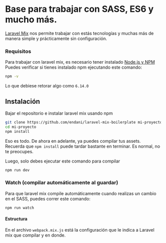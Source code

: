 # Base para trabajar con SASS, ES6 y mucho más. 
[Laravel Mix](https://github.com/JeffreyWay/laravel-mix) nos permite trabajar con estás tecnologías y muchas más de manera simple y prácticamente sin configuración.

### Requisitos
Para trabajar con laravel mix, es necesario tener instalado [Node.js y NPM](https://nodejs.org/en/)
Puedes verificar si tienes instalado npm ejecutando este comando: 
```bash
npm -v
```
Lo que debiese retorar algo como `6.14.0`

## Instalación
Bajar el repositorio e instalar laravel mix usando npm 
```bash
git clone https://github.com/endani/laravel-mix-boilerplate mi-proyecto
cd mi-proyecto
npm install
```
Eso es todo. De ahora en adelante, ya puedes compilar tus assets. 
Recuerda que `npm install` puede tardar bastante en terminar. Es normal, no te preocupes.

Luego, solo debes ejecutar este comando para compilar
```bash
npm run dev
```

### Watch (compilar automáticamente al guardar)
Para que laravel mix compile automáticamente cuando realizas un cambio en el SASS, puedes correr este comando: 
```bash
npm run watch
```

#### Estructura

En el archivo `webpack.mix.js` está la configuración que le indica a Laravel mix que compilar y en donde. 



